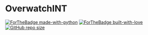 # OverwatchINT
[![ForTheBadge made-with-python](http://ForTheBadge.com/images/badges/made-with-python.svg)](https://www.python.org/)
[![ForTheBadge built-with-love](http://ForTheBadge.com/images/badges/built-with-love.svg)](https://https://github.com/JagdishPatil2111/)
[![GitHub repo size](https://img.shields.io/github/repo-size/JagdishPatil2111/OverwatchINT?color=CC0000&style=for-the-badge)]()
